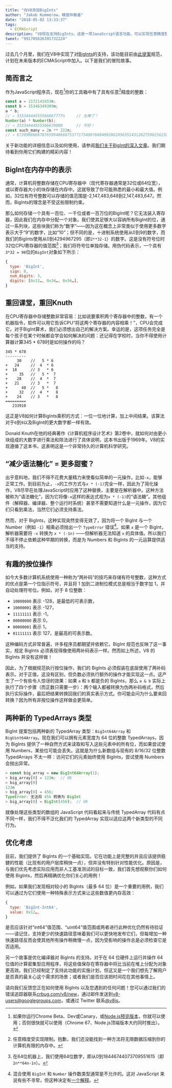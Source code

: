 ```yaml
---
title: "向V8添加BigInts"
author: "Jakob Kummerow，精度仲裁者"
date: "2018-05-02 13:33:37"
tags: 
  - ECMAScript
description: "V8现在支持BigInts，这是一项JavaScript语言功能，可以实现任意精度整数。"
tweet: "991705626391732224"
---
```

过去几个月里，我们在V8中实现了对[BigInts](/features/bigint)的支持，该功能目前由[此提案](https://github.com/tc39/proposal-bigint)规范，计划在未来版本的ECMAScript中加入。以下是我们的冒险故事。

<!--truncate-->
## 简而言之

作为JavaScript程序员，现在[^1]你的工具箱中有了具有任意[^2]精度的整数：

```js
const a = 2172141653n;
const b = 15346349309n;
a * b;
// → 33334444555566667777n     // 太棒了！
Number(a) * Number(b);
// → 33334444555566670000      // 不好！
const such_many = 2n ** 222n;
// → 6739986666787659948666753771754907668409286105635143120275902562304n
```

关于新功能的详细信息以及如何使用，请参阅[我们关于BigInt的深入文章](/features/bigint)。我们期待看到你用它们构建的精彩内容！

[^1]: 如果你运行Chrome Beta、Dev或Canary，或[Node.js预览版本](https://github.com/v8/node/tree/vee-eight-lkgr)，你就可以使用；否则很快就可以使用（Chrome 67、Node.js顶端版本大约同时推出）。

[^2]: 任意精度受实现限制。抱歉，我们还没能找到一种方法将无限数据压缩到你的计算机有限的内存中。

## BigInt在内存中的表示

通常，计算机将整数存储在CPU寄存器中（现代寄存器通常是32位或64位宽），或以寄存器大小的块存储在内存中。这就导致了你可能熟悉的最小和最大值。例如，32位有符号整数可以存储的值范围是-2,147,483,648到2,147,483,647。然而，BigInts的理念是不受这些限制约束。

那么如何存储一个具有一百位、一千位或者一百万位的BigInt呢？它无法装入寄存器，因此我们在内存中分配一个对象。我们使其足够大以容纳所有BigInt的位，通过一系列块，这些块我们称为“数字”——因为这在概念上非常类似于使用更多数字表示大于“9”的数字，比如“10”；但不同的是，十进制系统使用从0到9的数字，而我们的BigInts使用从0到4294967295（即`2**32-1`）的数字。这是没有符号位时32位CPU寄存器的值范围[^3]；我们将符号位单独存储。用伪代码表示，一个具有`3*32 = 96`位的`BigInt`对象如下所示：

```js
{
  type: 'BigInt',
  sign: 0,
  num_digits: 3,
  digits: [0x12…, 0x34…, 0x56…],
}
```

[^3]: 在64位机器上，我们使用64位数字，即从0到18446744073709551615（即`2n**64n-1n`）。

## 重回课堂，重回Knuth

在CPU寄存器中存储整数非常容易：比如说要乘积两个寄存器中的整数，有一个机器指令，软件可以用它告诉CPU“将这两个寄存器的内容相乘！”，CPU会完成它。对于BigInt算术，我们必须想出自己的解决方案。幸运的是，这项任务完全是每个孩子在某个时候都会学会如何解决的问题：还记得在学校时，当你不得使用计算器计算345 * 678时是如何操作的吗？

```
345 * 678
---------
     30    //   5 * 6
+   24     //  4  * 6
+  18      // 3   * 6
+     35   //   5 *  7
+    28    //  4  *  7
+   21     // 3   *  7
+      40  //   5 *   8
+     32   //  4  *   8
+    24    // 3   *   8
=========
   233910
```

这正是V8如何计算BigInts乘积的方式：一位一位地计算，加上中间结果。该算法对于`0`到`9`以及BigInt的更大数字都一样有效。

Donald Knuth在他的经典著作《计算机程序设计艺术》第2卷中，就如何对由更小块组成的大数字进行乘法和除法进行了具体说明，这本书出版于1969年。V8的实现遵循了这本书，这表明这是一个非常持久的计算机科学研究。

## “减少语法糖化” = 更多甜蜜？

出乎意料地，我们不得不花费大量精力来使看似简单的一元操作，比如`-x`，能够正常工作。到目前为止，`-x`的工作方式与`x * (-1)`完全一样，因此为了简化操作，V8尽早在处理JavaScript时应用了这种替换，主要是在解析器中。这种方法被称为“语法糖化”，因为它将像`-x`这样的表达式视为`x * (-1)`的“语法糖”。其他组件（解释器、编译器、整个运行时系统）甚至不需要知道什么是一元操作，因为它们只看到乘法，当然它们必须支持乘法。

然而，对于 BigInts，这种实现突然变得无效了，因为将一个 BigInt 与一个 Number（例如 `-1`）相乘必须抛出一个 `TypeError` 错误[^4]。如果 `x` 是一个 BigInt，解析器需要将 `-x` 转换为 `x * (-1n)` ——但解析器无法知道 `x` 的具体值。所以我们不得不停止依赖这种早期的转换，而是为 Numbers 和 BigInts 的一元运算提供适当的支持。

[^4]: 混合使用 `BigInt` 和 `Number` 操作数类型通常是不允许的。这对 JavaScript 来说有些不寻常，但这种决定有[一个解释](/features/bigint#operators)。

## 有趣的按位操作

如今大多数计算机系统使用一种称为“两补码”的技巧来存储有符号整数，这种方式的优点是第一个位指示符号，并且将 1 加到二进制位模式总是相当于数字加 1，并自动处理符号位。例如，对于 8 位整数：

- `10000000` 表示 -128，是最低的可表示数，
- `10000001` 表示 -127，
- `11111111` 表示 -1，
- `00000000` 表示 0，
- `00000001` 表示 1，
- `01111111` 表示 127，是最高的可表示数。

这种编码方式非常普遍，许多程序员都期望并依赖它。BigInt 规范也反映了这一事实，规定 BigInts 必须表现得像使用两补码表示一样。然而如上所述，V8 的 BigInts 并没有这样做！

因此，为了根据规范执行按位操作，我们的 BigInts 必须假装在底层使用了两补码表示。对于正值，这没有区别，但负数必须执行额外的操作才能实现这一点。这产生了一个有些令人惊讶的效果：如果 `a` 和 `b` 都是负的 BigInts，那么 `a & b` 实际上执行了四个步骤（而正数只需要一步）：两个输入都被转换为伪两补码格式，然后执行实际操作，最后把结果转换回我们的真实表示方式。你可能会问为什么要来回转换？因为所有非按位操作这样做会更简单。

## 两种新的 TypedArrays 类型

BigInt 提案包括两种新的 TypedArray 类型：`BigInt64Array` 和 `BigUint64Array`。现在我们可以拥有元素宽度为 64 位的整数 TypedArrays，因为 BigInts 提供了一种自然方式来读取和写入这些元素中的所有位，而如果尝试使用 Numbers，某些位可能会丢失。这就是为什么新数组与现有的 8/16/32 位整数 TypedArrays 不太一样：访问它们的元素始终使用 BigInts，尝试使用 Numbers 会抛出异常。

```js
> const big_array = new BigInt64Array(1);
> big_array[0] = 123n;  // OK
> big_array[0]
123n
> big_array[0] = 456;
TypeError: 无法将 456 转换为 BigInt
> big_array[0] = BigInt(456);  // OK
```

就像处理这些类型的数组的 JavaScript 代码看起来与传统 TypedArray 代码有点不同一样，我们不得不泛化我们的 TypedArray 实现以适应这两个新类型的不同行为。

## 优化考虑

目前，我们提供了 BigInts 的一个基础实现。它在功能上是完整的并且应该提供稳健的性能（比现有的用户层库稍快一点），但并没有特别针对性能优化。原因是，与我们优先考虑实际应用而非人工基准测试的目标一致，我们首先想观察你们如何使用 BigInts，然后再精确优化你们关心的用例！

例如，如果我们发现相对较小的 BigInts（最多 64 位）是一个重要的用例，我们可以通过为它们使用一种特殊表示方式来让这些数值更内存高效：

```js
{
  type: 'BigInt-Int64',
  value: 0x12…,
}
```

是否应该针对“int64”值范围、“uint64”值范围或两者进行此种优化仍然有待验证——请记住，支持更少的快速路径意味着我们可以更快地发布它们，但每增加一种快速路径反而会使其他所有操作稍微慢一点，因为受影响的操作总是必须检查它是否适用。

另一个故事是优化编译器对 BigInts 的支持。对于在 64 位硬件上运行并操作 64 位值的计算密集型应用程序，将这些值保存在寄存器中将比当前在堆上分配为对象更高效。我们已经制定了支持此功能的实施计划，但这又是一个我们想先了解用户是否真的最关心这个需求的场景；或者我们是否应该把时间花在其他事情上。

请向我们反馈您正在如何使用 BigInts 以及您遇到的任何问题！您可以通过我们的错误追踪器联系[crbug.com/v8/new](https://crbug.com/v8/new)，通过邮件发送到[v8-users@googlegroups.com](mailto:v8-users@googlegroups.com)，或通过 Twitter 联系[@v8js](https://twitter.com/v8js)。
